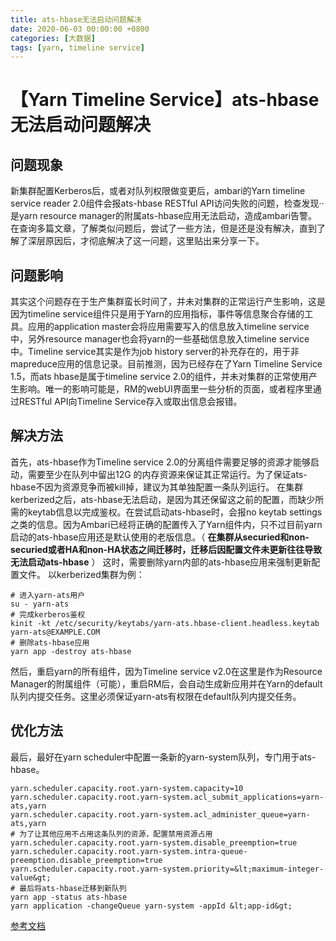```yaml
---
title: ats-hbase无法启动问题解决
date: 2020-06-03 00:00:00 +0800
categories: [大数据]
tags: [yarn, timeline service]
---
```


# 【Yarn Timeline Service】ats-hbase无法启动问题解决

## 问题现象
新集群配置Kerberos后，或者对队列权限做变更后，ambari的Yarn timeline service reader 2.0组件会报ats-hbase RESTful API访问失败的问题，检查发现··是yarn resource manager的附属ats-hbase应用无法启动，造成ambari告警。在查询多篇文章，了解类似问题后，尝试了一些方法，但是还是没有解决，直到了解了深层原因后，才彻底解决了这一问题，这里贴出来分享一下。


## 问题影响
其实这个问题存在于生产集群蛮长时间了，并未对集群的正常运行产生影响，这是因为timeline service组件只是用于Yarn的应用指标，事件等信息聚合存储的工具。应用的application master会将应用需要写入的信息放入timeline service中，另外resource manager也会将yarn的一些基础信息放入timeline service中。Timeline service其实是作为job history server的补充存在的，用于非mapreduce应用的信息记录。目前推测，因为已经存在了Yarn Timeline Service 1.5，而ats hbase是属于timeline service 2.0的组件，并未对集群的正常使用产生影响。唯一的影响可能是，RM的webUI界面里一些分析的页面，或者程序里通过RESTful API向Timeline Service存入或取出信息会报错。


## 解决方法
首先，ats-hbase作为Timeline service 2.0的分离组件需要足够的资源才能够启动，需要至少在队列中留出12G 的内存资源来保证其正常运行。为了保证ats-hbase不因为资源竞争而被kill掉，建议为其单独配置一条队列运行。
在集群kerberized之后，ats-hbase无法启动，是因为其还保留这之前的配置，而缺少所需的keytab信息以完成鉴权。在尝试启动ats-hbase时，会报no keytab settings之类的信息。因为Ambari已经将正确的配置传入了Yarn组件内，只不过目前yarn启动的ats-hbase应用还是默认使用的老版信息。（ __在集群从securied和non-securied或者HA和non-HA状态之间迁移时，迁移后因配置文件未更新往往导致无法启动ats-hbase__ ）
这时，需要删除yarn内部的ats-hbase应用来强制更新配置文件。
以kerberized集群为例：
```
# 进入yarn-ats用户
su - yarn-ats
# 完成kerberos鉴权
kinit -kt /etc/security/keytabs/yarn-ats.hbase-client.headless.keytab yarn-ats@EXAMPLE.COM
# 删除ats-hbase应用
yarn app -destroy ats-hbase

```
然后，重启yarn的所有组件，因为Timeline service v2.0在这里是作为Resource Manager的附属组件（可能），重启RM后，会自动生成新应用并在Yarn的default队列内提交任务。这里必须保证yarn-ats有权限在default队列内提交任务。


## 优化方法
最后，最好在yarn scheduler中配置一条新的yarn-system队列，专门用于ats-hbase。
```
yarn.scheduler.capacity.root.yarn-system.capacity=10
yarn.scheduler.capacity.root.yarn-system.acl_submit_applications=yarn-ats,yarn
yarn.scheduler.capacity.root.yarn-system.acl_administer_queue=yarn-ats,yarn
# 为了让其他应用不占用这条队列的资源，配置禁用资源占用
yarn.scheduler.capacity.root.yarn-system.disable_preemption=true
yarn.scheduler.capacity.root.yarn-system.intra-queue-preemption.disable_preemption=true
yarn.scheduler.capacity.root.yarn-system.priority=&lt;maximum-integer-value&gt;
# 最后将ats-hbase迁移到新队列
yarn app -status ats-hbase
yarn application -changeQueue yarn-system -appId &lt;app-id&gt;
```

[参考文档](https://docs.cloudera.com/HDPDocuments/HDP3/HDP-3.0.1/data-operating-system/content/remove_ats_hbase_before_switching_between_clusters.html )